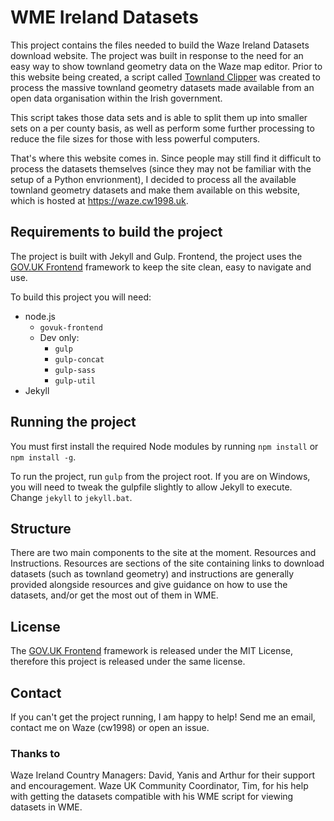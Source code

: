 # WME Ireland Datasets
This project contains the files needed to build the Waze Ireland Datasets download website.
The project was built in response to the need for an easy way to show townland geometry data on the Waze map editor.
Prior to this website being created, a script called [Townland Clipper](https://github.com/cw1998/townland-clipper) was 
created to process the massive townland geometry datasets made available from an open data 
organisation within the Irish government.

This script takes those data sets and is able to split them up into smaller sets on a per county basis, as well as perform
some further processing to reduce the file sizes for those with less powerful computers.

That's where this website comes in. Since people may still find it difficult to process the datasets themselves (since they 
may not be familiar with the setup of a Python envrionment), I decided to process all the available townland geometry datasets
and make them available on this website, which is hosted at <https://waze.cw1998.uk>.

## Requirements to build the project
The project is built with Jekyll and Gulp. Frontend, the project uses the [GOV.UK Frontend](https://github.com/alphagov/govuk-frontend) 
framework to keep the site clean, easy to navigate and use.

To build this project you will need:
* node.js
  * `govuk-frontend`
  * Dev only:
    * `gulp`
    * `gulp-concat` 
    * `gulp-sass`
    * `gulp-util`
* Jekyll

## Running the project
You must first install the required Node modules by running `npm install` or `npm install -g`.

To run the project, run `gulp` from the project root. If you are on Windows, you will need to tweak the gulpfile slightly to allow Jekyll to execute.
Change `jekyll` to `jekyll.bat`.

## Structure
There are two main components to the site at the moment. Resources and Instructions. Resources are sections of the site containing links to 
download datasets (such as townland geometry) and instructions are generally provided alongside resources and give guidance on how to
use the datasets, and/or get the most out of them in WME.

## License
The [GOV.UK Frontend](https://github.com/alphagov/govuk-frontend) framework is released under the MIT License, therefore this project is
released under the same license.

## Contact
If you can't get the project running, I am happy to help! Send me an email, contact me on Waze (cw1998) or open an issue.

### Thanks to
Waze Ireland Country Managers: David, Yanis and Arthur for their support and encouragement. Waze UK Community Coordinator, Tim, for his help
with getting the datasets compatible with his WME script for viewing datasets in WME.